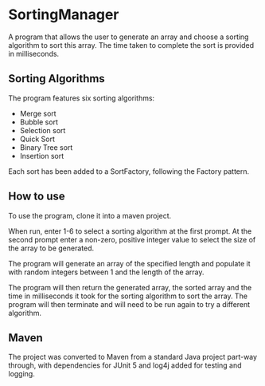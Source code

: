 # SortingManager
A program that allows the user to generate an array and choose a sorting algorithm to sort this array. The time taken to complete the sort is provided in milliseconds.

## Sorting Algorithms
The program features six sorting algorithms:
 - Merge sort
 - Bubble sort
 - Selection sort
 - Quick Sort
 - Binary Tree sort
 - Insertion sort
 
 Each sort has been added to a SortFactory, following the Factory pattern. 

## How to use
To use the program, clone it into a maven project.

When run, enter 1-6 to select a sorting algorithm at the first prompt. At the second prompt enter a non-zero, positive integer value to select the size of the array to be generated.

The program will generate an array of the specified length and populate it with random integers between 1 and the length of the array. 

The program will then return the generated array, the sorted array and the time in milliseconds it took for the sorting algorithm to sort the array. The program will then terminate and will need to be run again to try a different algorithm.

## Maven
The project was converted to Maven from a standard Java project part-way through, with dependencies for JUnit 5 and log4j added for testing and logging.
